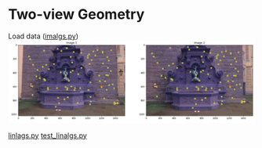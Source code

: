 # Two-view Geometry


Load data ([imalgs.py](https://github.com/teruyuki-yamasaki/VAMR/blob/main/exercise06/code/imalgs.py))
<img src="https://github.com/teruyuki-yamasaki/VAMR/blob/main/exercise06/results/matches.png"/>

[linlags.py](https://github.com/teruyuki-yamasaki/VAMR/blob/main/exercise06/code/linalgs.py)
[test_linalgs.py](https://github.com/teruyuki-yamasaki/VAMR/blob/main/exercise06/code/test_linalgs.py)
